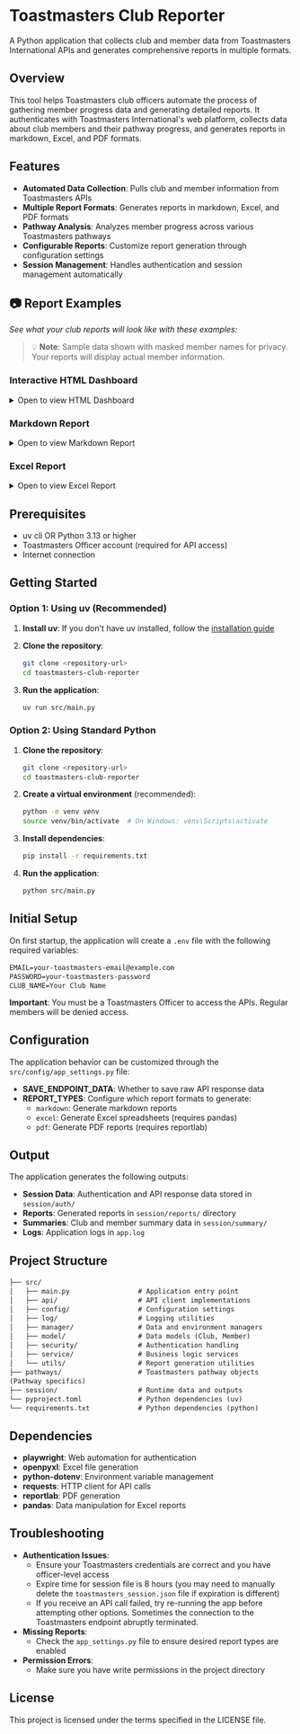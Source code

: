 # Toastmasters Club Reporter

A Python application that collects club and member data from Toastmasters International APIs and generates comprehensive reports in multiple formats.

## Overview

This tool helps Toastmasters club officers automate the process of gathering member progress data and generating detailed reports. It authenticates with Toastmasters International's web platform, collects data about club members and their pathway progress, and generates reports in markdown, Excel, and PDF formats.

## Features

- **Automated Data Collection**: Pulls club and member information from Toastmasters APIs
- **Multiple Report Formats**: Generates reports in markdown, Excel, and PDF formats
- **Pathway Analysis**: Analyzes member progress across various Toastmasters pathways
- **Configurable Reports**: Customize report generation through configuration settings
- **Session Management**: Handles authentication and session management automatically

## :camera: Report Examples

*See what your club reports will look like with these examples:*

> :bulb: **Note**: Sample data shown with masked member names for privacy. Your reports will display actual member information.

### Interactive HTML Dashboard
<details>
<summary>Open to view HTML Dashboard</summary>

![Club Overview Dashboard](docs/images/html_report_full.png)
*Complete club status with member statistics, enrollment tracking, and pathway distribution*

![Club Progress Dashboard](docs/images/html_report_bottom.png)
*Expand member progress overview table for pathway breakdown summary*

</details>

### Markdown Report
<details>
<summary>Open to view Markdown Report</summary>

![Markdown Summary Report](docs/images/markdown_report_full.png)
*Overall club status with member statistics, pathway distribution, and focused next step summaries*

![Markdown Progress Report](docs/images/markdown_report_partial.png)
*Expand member progress section for pathway breakdown summary*

</details>

### Excel Report
<details>
<summary>Open to view Excel Report</summary>

![Excel Summary Report](docs/images/excel_report_full.png)
*Overall club status with member statistics and pathway distribution in an editable format*

</details>

## Prerequisites

- uv cli OR Python 3.13 or higher
- Toastmasters Officer account (required for API access)
- Internet connection

## Getting Started

### Option 1: Using uv (Recommended)

1. **Install uv**: If you don't have uv installed, follow the [installation guide](https://docs.astral.sh/uv/getting-started/installation/)

2. **Clone the repository**:
   ```bash
   git clone <repository-url>
   cd toastmasters-club-reporter
   ```

3. **Run the application**:
   ```bash
   uv run src/main.py
   ```

### Option 2: Using Standard Python

1. **Clone the repository**:
   ```bash
   git clone <repository-url>
   cd toastmasters-club-reporter
   ```

2. **Create a virtual environment** (recommended):
   ```bash
   python -m venv venv
   source venv/bin/activate  # On Windows: venv\Scripts\activate
   ```

3. **Install dependencies**:
   ```bash
   pip install -r requirements.txt
   ```

4. **Run the application**:
   ```bash
   python src/main.py
   ```

## Initial Setup

On first startup, the application will create a `.env` file with the following required variables:

```env
EMAIL=your-toastmasters-email@example.com
PASSWORD=your-toastmasters-password
CLUB_NAME=Your Club Name
```

**Important**: You must be a Toastmasters Officer to access the APIs. Regular members will be denied access.

## Configuration

The application behavior can be customized through the `src/config/app_settings.py` file:

- **SAVE_ENDPOINT_DATA**: Whether to save raw API response data
- **REPORT_TYPES**: Configure which report formats to generate:
  - `markdown`: Generate markdown reports
  - `excel`: Generate Excel spreadsheets (requires pandas)
  - `pdf`: Generate PDF reports (requires reportlab)

## Output

The application generates the following outputs:

- **Session Data**: Authentication and API response data stored in `session/auth/`
- **Reports**: Generated reports in `session/reports/` directory
- **Summaries**: Club and member summary data in `session/summary/`
- **Logs**: Application logs in `app.log`

## Project Structure

```
├── src/
│   ├── main.py                 # Application entry point
│   ├── api/                    # API client implementations
│   ├── config/                 # Configuration settings
│   ├── log/                    # Logging utilities
│   ├── manager/                # Data and environment managers
│   ├── model/                  # Data models (Club, Member)
│   ├── security/               # Authentication handling
│   ├── service/                # Business logic services
│   └── utils/                  # Report generation utilities
├── pathways/                   # Toastmasters pathway objects (Pathway specifics)
├── session/                    # Runtime data and outputs
└── pyproject.toml              # Python dependencies (uv)
└── requirements.txt            # Python dependencies (python)
```

## Dependencies

- **playwright**: Web automation for authentication
- **openpyxl**: Excel file generation
- **python-dotenv**: Environment variable management
- **requests**: HTTP client for API calls
- **reportlab**: PDF generation
- **pandas**: Data manipulation for Excel reports

## Troubleshooting

- **Authentication Issues**: 
    - Ensure your Toastmasters credentials are correct and you have officer-level access
    - Expire time for session file is 8 hours (you may need to manually delete the `toastmasters_session.json` file if expiration is different)
    - If you receive an API call failed, try re-running the app before attempting other options. Sometimes the connection to the Toastmasters endpoint abruptly terminated.
- **Missing Reports**: 
    - Check the `app_settings.py` file to ensure desired report types are enabled
- **Permission Errors**: 
    - Make sure you have write permissions in the project directory

## License

This project is licensed under the terms specified in the LICENSE file.
